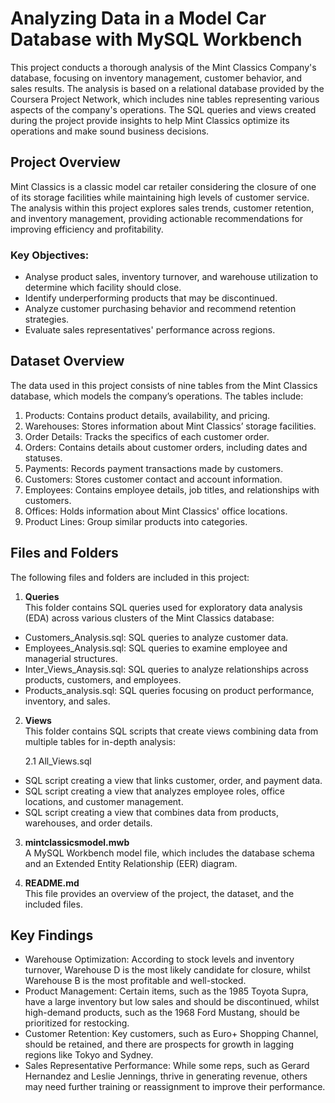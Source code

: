 # **Analyzing Data in a Model Car Database with MySQL Workbench**

This project conducts a thorough analysis of the Mint Classics Company's database, focusing on inventory management, customer behavior, and sales results. The analysis is based on a relational database provided by the Coursera Project Network, which includes nine tables representing various aspects of the company's operations. The SQL queries and views created during the project provide insights to help Mint Classics optimize its operations and make sound business decisions.

## **Project Overview**
Mint Classics is a classic model car retailer considering the closure of one of its storage facilities while maintaining high levels of customer service. The analysis within this project explores sales trends, customer retention, and inventory management, providing actionable recommendations for improving efficiency and profitability.

### **Key Objectives:**
- Analyse product sales, inventory turnover, and warehouse utilization to determine which facility should close.
- Identify underperforming products that may be discontinued.
- Analyze customer purchasing behavior and recommend retention strategies.
- Evaluate sales representatives' performance across regions.



## **Dataset Overview**
The data used in this project consists of nine tables from the Mint Classics database, which models the company’s operations. The tables include:

1. Products: Contains product details, availability, and pricing.<br>
2. Warehouses: Stores information about Mint Classics’ storage facilities.<br>
3. Order Details: Tracks the specifics of each customer order.<br>
4. Orders: Contains details about customer orders, including dates and statuses.<br>
5. Payments: Records payment transactions made by customers.<br>
6. Customers: Stores customer contact and account information.<br>
7. Employees: Contains employee details, job titles, and relationships with customers.<br>
8. Offices: Holds information about Mint Classics' office locations.<br>
9. Product Lines: Group similar products into categories.<br>


## **Files and Folders**
The following files and folders are included in this project:

1. **Queries** <br>
This folder contains SQL queries used for exploratory data analysis (EDA) across various clusters of the Mint Classics database:

* Customers_Analysis.sql: SQL queries to analyze customer data.
* Employees_Analysis.sql: SQL queries to examine employee and managerial structures.
* Inter_Views_Anaysis.sql: SQL queries to analyze relationships across products, customers, and employees.
* Products_analysis.sql: SQL queries focusing on product performance, inventory, and sales.

2. **Views** <br>
This folder contains SQL scripts that create views combining data from multiple tables for in-depth analysis: <br>

    2.1 All_Views.sql <br>
* SQL script creating a view that links customer, order, and payment data.
* SQL script creating a view that analyzes employee roles, office locations, and customer management.
* SQL script creating a view that combines data from products, warehouses, and order details.


3. **mintclassicsmodel.mwb** <br>
A MySQL Workbench model file, which includes the database schema and an Extended Entity Relationship (EER) diagram.

5. **README.md** <br>
This file provides an overview of the project, the dataset, and the included files.

## **Key Findings**

* Warehouse Optimization: According to stock levels and inventory turnover, Warehouse D is the most likely candidate for closure, whilst Warehouse B is the most profitable and well-stocked.
* Product Management: Certain items, such as the 1985 Toyota Supra, have a large inventory but low sales and should be discontinued, whilst high-demand products, such as the 1968 Ford Mustang, should be prioritized for restocking.
* Customer Retention: Key customers, such as Euro+ Shopping Channel, should be retained, and there are prospects for growth in lagging regions like Tokyo and Sydney.
* Sales Representative Performance: While some reps, such as Gerard Hernandez and Leslie Jennings, thrive in generating revenue, others may need further training or reassignment to improve their performance.

